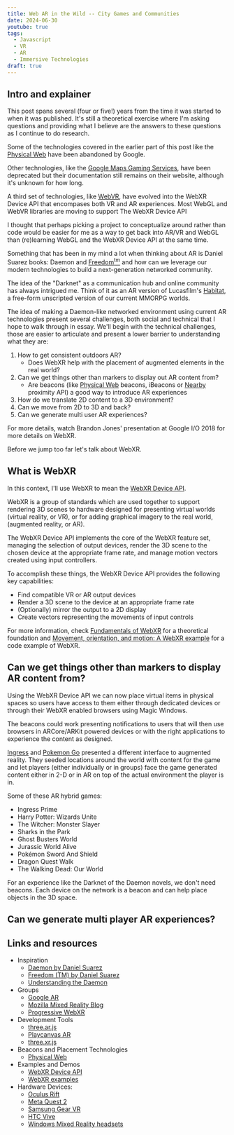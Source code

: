 ```yaml
---
title: Web AR in the Wild -- City Games and Communities
date: 2024-06-30
youtube: true
tags:
  - Javascript
  - VR
  - AR
  - Immersive Technologies
draft: true
---
```


## Intro and explainer

This post spans several (four or five!) years from the time it was started to when it was published. It's still a theoretical exercise where I'm asking questions and providing what I believe are the answers to these questions as I continue to do research.

Some of the technologies covered in the earlier part of this post like the [Physical Web](https://google.github.io/physical-web/) have been abandoned by Google.

Other technologies, like the [Google Maps Gaming Services](https://developers.google.com/maps/documentation/gaming), have been deprecated but their documentation still remains on their website, although it's unknown for how long.

A third set of technologies, like [WebVR](https://webvr.info/), have evolved into the WebXR Device API that encompases both VR and AR experiences. Most WebGL and WebVR libraries are moving to support The WebXR Device API

I thought that perhaps picking a project to conceptualize around rather than code would be easier for me as a way to get back into AR/VR and WebGL than (re)learning WebGL and the WebXR Device API at the same time.

Something that has been in my mind a lot when thinking about AR is Daniel Suarez books: Daemon and [Freedom<sup>tm</sup>](https://www.wikiwand.com/en/Freedom%E2%84%A2) and how can we leverage our modern technologies to build a next-generation networked community.

The idea of the "Darknet" as a communication hub and online community has always intrigued me. Think of it as an AR version of Lucasfilm's [Habitat](https://www.wikiwand.com/en/Habitat_(video_game)), a free-form unscripted version of our current MMORPG worlds.

The idea of making a Daemon-like networked environment using current AR technologies present several challenges, both social and technical that I hope to walk through in essay. We'll begin with the technical challenges, those are easier to articulate and present a lower barrier to understanding what they are:

1. How to get consistent outdoors AR?
    * Does WebXR help with the placement of augmented elements in the real world?
2. Can we get things other than markers to display out AR content from?
    * Are beacons (like [Physical Web](https://google.github.io/physical-web/) beacons, iBeacons or [Nearby](https://developers.google.com/nearby/) proximity API) a good way to introduce AR experiences
3. How do we translate 2D content to a 3D environment?
4. Can we move from 2D to 3D and back?
5. Can we generate multi user AR experiences?

For more details, watch Brandon Jones' presentation at Google I/O 2018 for more details on WebXR.

<lite-youtube videoid="1t1gBVykneA"></lite-youtube>

Before we jump too far let's talk about WebXR.

## What is WebXR

In this context, I'll use WebXR to mean the [WebXR Device API](https://immersive-web.github.io/webxr-reference/webxr-device-api/).

WebXR is a group of standards which are used together to support rendering 3D scenes to hardware designed for presenting virtual worlds (virtual reality, or VR), or for adding graphical imagery to the real world, (augmented reality, or AR).

The WebXR Device API implements the core of the WebXR feature set, managing the selection of output devices, render the 3D scene to the chosen device at the appropriate frame rate, and manage motion vectors created using input controllers.

To accomplish these things, the WebXR Device API provides the following key capabilities:

* Find compatible VR or AR output devices
* Render a 3D scene to the device at an appropriate frame rate
* (Optionally) mirror the output to a 2D display
* Create vectors representing the movements of input controls

For more information, check [Fundamentals of WebXR](https://developer.mozilla.org/en-US/docs/Web/API/WebXR_Device_API/Fundamentals) for a theoretical foundation and [Movement, orientation, and motion: A WebXR example](https://developer.mozilla.org/en-US/docs/Web/API/WebXR_Device_API/Movement_and_motion) for a code example of WebXR.

## Can we get things other than markers to display AR content from?

Using the WebXR Device API we can now place virtual items in physical spaces so users have access to them either through dedicated devices or through their WebXR enabled browsers using Magic Windows.

The beacons could work presenting notifications to users that will then use browsers in ARCore/ARKit powered devices or with the right applications to experience the content as designed.

[Ingress](https://ingress.fandom.com/wiki/Ingress) and [Pokemon Go](https://en.wikipedia.org/wiki/Pok%C3%A9mon_Go) presented a different interface to augmented reality. They seeded locations around the world with content for the game and let players (either individually or in groups) face the game generated content either in 2-D or in AR on top of the actual environment the player is in.

Some of these AR hybrid games:

* Ingress Prime
* Harry Potter: Wizards Unite
* The Witcher: Monster Slayer
* Sharks in the Park
* Ghost Busters World
* Jurassic World Alive
* Pokémon Sword And Shield
* Dragon Quest Walk
* The Walking Dead: Our World

For an experience like the Darknet of the Daemon novels, we don't need beacons. Each device on the network is a beacon and can help place objects in the 3D space.

## Can we generate multi player AR experiences?

## Links and resources

* Inspiration
  * [Daemon by Daniel Suarez](https://amzn.to/2Kr6SCp)
  * [Freedom (TM) by Daniel Suarez](https://amzn.to/2Kf2RF7)
  * [Understanding the Daemon](https://web.archive.org/web/20211205205841/https://www.faz.net/aktuell/feuilleton/medien/english-version-understanding-the-daemon-1621404.html?printPagedArticle=true#pageIndex_0)
* Groups
  * [Google AR](https://github.com/google-ar)
  * [Mozilla Mixed Reality Blog](https://blog.mozvr.com/)
  * [Progressive WebXR](https://blog.mozvr.com/progressive-webxr-ar-store/)
* Development Tools
  * [three.ar.js](https://github.com/google-ar/three.ar.js)
  * [Playcanvas AR](https://github.com/playcanvas/playcanvas-ar)
  * [three.xr.js](https://github.com/mozilla/three.xr.js/)
* Beacons and Placement Technologies
  * [Physical Web](https://google.github.io/physical-web/)
* Examples and Demos
  * [WebXR Device API](https://www.w3.org/TR/webxr/)
  * [WebXR examples](https://immersive-web.github.io/webxr-samples/)
* Hardware Devices:
  * [Oculus Rift](https://www.oculus.com/rift-s/)
  * [Meta Quest 2](https://en.wikipedia.org/wiki/Quest_2)
  * [Samsung Gear VR](http://www.samsung.com/global/galaxy/gear-vr/)
  * [HTC Vive](https://www.htcvive.com/)
  * [Windows Mixed Reality headsets](https://developer.microsoft.com/en-us/windows/mixed-reality)
